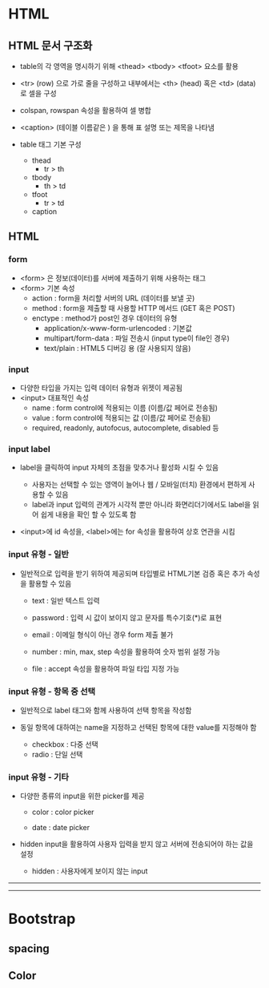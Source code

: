 # HTML

## HTML 문서 구조화

- table의 각 영역을 명시하기 위해 \<thead>  \<tbody> \<tfoot> 요소를 활용
- \<tr>  (row) 으로 가로 줄을 구성하고 내부에서는 \<th> (head) 혹은 \<td> (data) 로 셀을 구성
- colspan, rowspan 속성을 활용하여 셀 병합
- \<caption> (테이블 이름같은 ) 을 통해 표 설명 또는 제목을 나타냄

- table 태그 기본 구성
  - thead
    - tr > th
  - tbody
    - th > td
  - tfoot
    - tr > td
  - caption



## HTML

### form

- \<form> 은 정보(데이터)를 서버에 제출하기 위해 사용하는 태그
- \<form> 기본 속성
  - action : form을 처리할 서버의 URL (데이터를 보낼 곳)
  - method : form을 제출할 때 사용할 HTTP 메서드 (GET 혹은 POST)
  - enctype : method가 post인 경우 데이터의 유형
    - application/x-www-form-urlencoded : 기본값
    - multipart/form-data : 파일 전송시 (input type이 file인 경우)
    - text/plain : HTML5 디버깅 용 (잘 사용되지 않음)



### input

- 다양한 타입을 가지는 입력 데이터 유형과 위젯이 제공됨
- \<input> 대표적인 속성
  - name : form control에 적용되는 이름 (이름/값 페어로 전송됨)
  - value : form control에 적용되는 값 (이름/값 페어로 전송됨)
  - required, readonly, autofocus, autocomplete, disabled 등



### input label

- label을 클릭하여 input 자체의 초점을 맞추거나 활성화 시킬 수 있음
  - 사용자는 선택할 수 있는 영역이 늘어나 웹 / 모바일(터치) 환경에서 편하게 사용할 수 있음
  - label과 input 입력의 관계가 시각적 뿐만 아니라 화면리더기에서도 label을 읽어 쉽게 내용을 확인 할 수 있도록 함

- \<input>에 id 속성을, \<label>에는 for 속성을 활용하여 상호 연관을 시킴



### input 유형 - 일반

- 일반적으로 입력을 받기 위하여 제공되며 타입별로 HTML기본 검증 혹은 추가 속성을 활용할 수 있음

  - text : 일반 텍스트 입력

  - password : 입력 시 값이 보이지 않고 문자를 특수기호(*)로 표현

  - email : 이메일 형식이 아닌 경우 form 제출 불가

  - number : min, max, step 속성을 활용하여 숫자 범위 설정 가능

  - file : accept 속성을 활용하여 파일 타입 지정 가능



### input 유형 - 항목 중 선택

- 일반적으로 label 태그와 함께 사용하여 선택 항목을 작성함

- 동일 항목에 대하여는 name을 지정하고 선택된 항목에 대한 value를 지정해야 함
  - checkbox : 다중 선택
  - radio : 단일 선택



### input 유형 - 기타

- 다양한 종류의 input을 위한 picker를 제공

  - color : color picker

  - date : date picker

- hidden input을 활용하여 사용자 입력을 받지 않고 서버에 전송되어야 하는 값을 설정

  - hidden : 사용자에게 보이지 않는 input



------------------------------

------------------------------



# Bootstrap

## spacing



## Color


